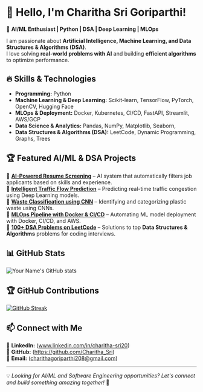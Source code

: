 # 👋 Hello, I'm Charitha Sri Goriparthi!
🚀 **AI/ML Enthusiast | Python | DSA | Deep Learning | MLOps**  

I am passionate about **Artificial Intelligence, Machine Learning, and Data Structures & Algorithms (DSA)**.  
I love solving **real-world problems with AI** and building **efficient algorithms** to optimize performance.

## 🔥 Skills & Technologies  
- **Programming:** Python 
- **Machine Learning & Deep Learning:** Scikit-learn, TensorFlow, PyTorch, OpenCV, Hugging Face  
- **MLOps & Deployment:** Docker, Kubernetes, CI/CD, FastAPI, Streamlit, AWS/GCP  
- **Data Science & Analytics:** Pandas, NumPy, Matplotlib, Seaborn,  
- **Data Structures & Algorithms (DSA):** LeetCode, Dynamic Programming, Graphs, Trees  

## 🏆 Featured AI/ML & DSA Projects  
🔹 **[AI-Powered Resume Screening](https://github.com/yourusername/resume-screening)** – AI system that automatically filters job applicants based on skills and experience.  
🔹 **[Intelligent Traffic Flow Prediction](https://github.com/yourusername/traffic-flow)** – Predicting real-time traffic congestion using Deep Learning models.  
🔹 **[Waste Classification using CNN](https://github.com/yourusername/waste-classification)** – Identifying and categorizing plastic waste using CNNs.  
🔹 **[MLOps Pipeline with Docker & CI/CD](https://github.com/yourusername/mlops-project)** – Automating ML model deployment with Docker, CI/CD, and AWS.  
🔹 **[100+ DSA Problems on LeetCode](https://github.com/yourusername/leetcode-dsa)** – Solutions to top **Data Structures & Algorithms** problems for coding interviews.  

## 📊 GitHub Stats  
![Your Name's GitHub stats](https://github-readme-stats.vercel.app/api?username=yourusername&show_icons=true&theme=tokyonight)  

## 🏆 GitHub Contributions  
[![GitHub Streak](https://github-readme-streak-stats.herokuapp.com/?user=yourusername&theme=tokyonight)](https://github.com/yourusername)  

## 📫 Connect with Me  
📌 **LinkedIn:** (www.linkedin.com/in/charitha-sri20)  
📌 **GitHub:** (https://github.com/Charitha_Sri)  
📌 **Email:** (charithagoriparthi208@gmail.com)  

---
💡 *Looking for AI/ML and Software Engineering opportunities? Let's connect and build something amazing together!* 🚀
